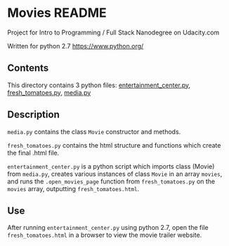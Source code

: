 # Movies README

Project for Intro to Programming / Full Stack Nanodegree on Udacity.com

Written for python 2.7 https://www.python.org/

## Contents

This directory contains 3 python files:
[entertainment_center.py](entertainment_center.py),
[fresh_tomatoes.py](fresh_tomatoes.py),
[media.py](media.py)

## Description
`media.py` contains the class `Movie` constructor and methods.

`fresh_tomatoes.py` contains the html structure and functions which create
the final .html file.

`entertainment_center.py` is a python script which imports class (Movie)
from `media.py`, creates various instances of class `Movie` in an array
`movies`, and runs the `.open_movies_page` function from `fresh_tomatoes.py`
on the `movies` array, outputting `fresh_tomatoes.html`. 

## Use
After running `entertainment_center.py` using python 2.7, open the file
`fresh_tomatoes.html` in a browser to view the movie trailer website.
